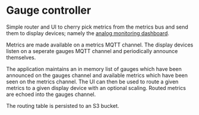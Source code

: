 # Gauge controller

Simple router and UI to cherry pick metrics from the metrics bus and send them to display devices; namely the [analog monitoring dashboard](https://github.com/tonytw1/analog-monitoring-system).

Metrics are made available on a metrics MQTT channel. The display devices listen on a seperate gauges MQTT channel and periodically announce themselves.

The application maintains an in memory list of gauges which have been announced on the gauges channel and available metrics which have been seen on the metrics channel.
The UI can then be used to route a given metrics to a given display device with an optional scaling.
Routed metrics are echoed into the gauges channel.

The routing table is persisted to an S3 bucket.


